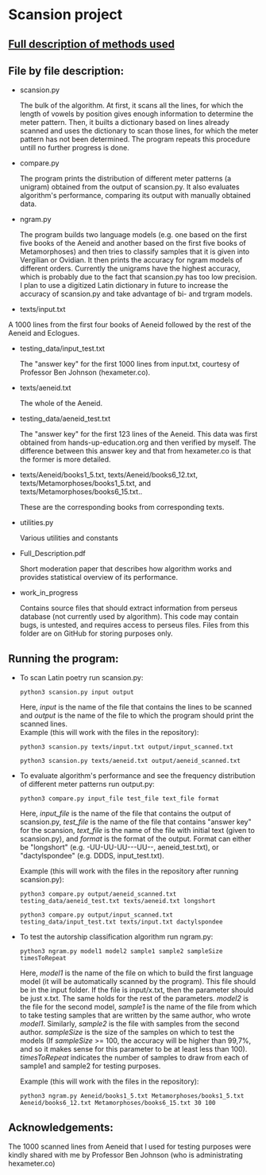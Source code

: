 # Scansion project

## [Full description of methods used](https://dargones.github.io/Scansion-project/Full_Description.pdf)

## File by file description:
* scansion.py

  The bulk of the algorithm. At first, it scans all the lines, for which the length of vowels by position gives enough information to determine the meter pattern. Then, it builts a dictionary based on lines already scanned and uses the dictionary to scan those lines, for which the meter pattern has not been determined. The program repeats this procedure untill no further progress is done.

* compare.py

  The program prints the distribution of different meter patterns (a unigram) obtained from the output of scansion.py. It also evaluates algorithm's performance, 
  comparing its output with manually obtained data.

* ngram.py

  The program builds two language models (e.g. one based on the first five books of the Aeneid and another based on the first five books of Metamorphoses) and then tries to classify samples that it is given into Vergilian or Ovidian. It then prints the accuracy for ngram models of different orders. Currently the unigrams have the highest accuracy, which is probably due to the fact that scansion.py has too low precision. I plan to use a digitized Latin dictionary in future to increase the accuracy of scansion.py and take advantage of bi- and trgram models.
  
 * texts/input.txt

  A 1000 lines from the first four books of Aeneid followed by the rest of the Aeneid and Eclogues. 

* testing_data/input_test.txt

  The "answer key" for the first 1000 lines from input.txt, courtesy of Professor Ben Johnson (hexameter.co). 
  
* texts/aeneid.txt

  The whole of the Aeneid. 

* testing_data/aeneid_test.txt

  The "answer key" for the first 123 lines of the Aeneid. This data was first obtained from hands-up-education.org and then verified by myself. The difference between this answer key and that from hexameter.co is that the former is more detailed. 
  
* texts/Aeneid/books1_5.txt, texts/Aeneid/books6_12.txt, texts/Metamorphoses/books1_5.txt, and texts/Metamorphoses/books6_15.txt..

  These are the corresponding books from corresponding texts.
  
* utilities.py

  Various utilities and constants
  
* Full_Description.pdf
  
  Short moderation paper that describes how algorithm works and provides statistical overview of its performance.
  
* work_in_progress
  
  Contains source files that should extract information from perseus database (not currently used by algorithm). This code may contain bugs, is untested, and requires access to perseus files. Files from this folder are on GitHub for storing purposes only.
  
## Running the program:
* To scan Latin poetry run scansion.py:
  ```
  python3 scansion.py input output
  ```
  Here, *input* is the name of the file that contains the lines to be scanned and *output* is the name of the file to which the program should print the scanned lines.   
  Example (this will work with the files in the repository): 
   ```
  python3 scansion.py texts/input.txt output/input_scanned.txt
  ```
  ```
  python3 scansion.py texts/aeneid.txt output/aeneid_scanned.txt
  ```

* To evaluate algorithm's performance and see the frequency distribution of different meter patterns run output.py:
  ```
  python3 compare.py input_file test_file text_file format
  ```
  Here, *input_file* is the name of the file that contains the output of scansion.py, *test_file* is the name of the file that contains "answer key" for the scansion, *text_file* is the name of the file with initial text (given to scansion.py), and *format* is the format of the output. Format can either be "longshort" (e.g. -UU-UU-UU---UU--, aeneid_test.txt), or "dactylspondee" (e.g. DDDS, input_test.txt).
  
  Example (this will work with the files in the repository after running scansion.py): 
  ```
  python3 compare.py output/aeneid_scanned.txt testing_data/aeneid_test.txt texts/aeneid.txt longshort
  ```
  ```
  python3 compare.py output/input_scanned.txt testing_data/input_test.txt texts/input.txt dactylspondee
  ```
  
* To test the autorship classification algorithm run ngram.py:
  ```
  python3 ngram.py model1 model2 sample1 sample2 sampleSize timesToRepeat
  ```
  Here, *model1* is the name of the file on which to build the first language model (it will be automatically scanned by the program). This file should be in the input folder. If the file is input/x.txt, then the parameter should be just x.txt. The same holds for the rest of the parameters. *model2* is the file for the second model, *sample1* is the name of the file from which to take testing samples that are written by the same author, who wrote *model1*. Similarly, *sample2* is the file with samples from the second author. *sampleSize* is the size of the samples on which to test the models (If *sampleSize* >= 100, the accuracy will be higher than 99,7%, and so it makes sense for this parameter to be at least less than 100). *timesToRepeat* indicates the number of samples to draw from each of sample1 and sample2 for testing purposes.
  
  Example (this will work with the files in the repository): 
  ```
  python3 ngram.py Aeneid/books1_5.txt Metamorphoses/books1_5.txt Aeneid/books6_12.txt Metamorphoses/books6_15.txt 30 100
  ```

## Acknowledgements:
The 1000 scanned lines from Aeneid that I used for testing purposes were kindly shared with me by Professor Ben Johnson (who is administrating hexameter.co)
